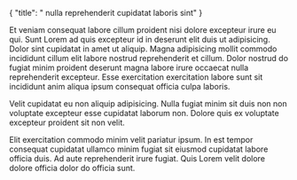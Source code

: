 {
  "title": " nulla reprehenderit cupidatat laboris sint"
}

Et veniam consequat labore cillum proident nisi dolore excepteur irure eu qui. Sunt Lorem ad quis excepteur id in deserunt elit duis ut adipisicing. Dolor sint cupidatat in amet ut aliquip. Magna adipisicing mollit commodo incididunt cillum elit labore nostrud reprehenderit et cillum. Dolor nostrud do fugiat minim proident deserunt magna labore irure occaecat nulla reprehenderit excepteur. Esse exercitation exercitation labore sunt sit incididunt anim aliqua ipsum consequat officia culpa laboris.

Velit cupidatat eu non aliquip adipisicing. Nulla fugiat minim sit duis non non voluptate excepteur esse cupidatat laborum non. Dolore quis ex voluptate excepteur proident sit non velit.

Elit exercitation commodo minim velit pariatur ipsum. In est tempor consequat cupidatat ullamco minim fugiat sit eiusmod cupidatat labore officia duis. Ad aute reprehenderit irure fugiat. Quis Lorem velit dolore dolore officia dolor do officia sunt.